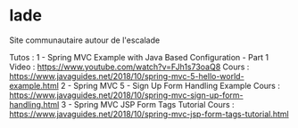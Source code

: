 # lade
Site communautaire autour de l'escalade

Tutos :
1 - Spring MVC Example with Java Based Configuration - Part 1
    Video : https://www.youtube.com/watch?v=FJh1s73oaQ8
    Cours : https://www.javaguides.net/2018/10/spring-mvc-5-hello-world-example.html
2 - Spring MVC 5 - Sign Up Form Handling Example
    Cours : https://www.javaguides.net/2018/10/spring-mvc-sign-up-form-handling.html
3 - Spring MVC JSP Form Tags Tutorial
    Cours : https://www.javaguides.net/2018/10/spring-mvc-jsp-form-tags-tutorial.html
